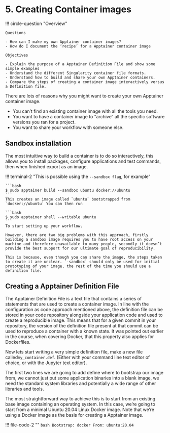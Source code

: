 # 5. Creating Container images

!!! circle-question "Overview"

    Questions

    - How can I make my own Apptainer container images?
    - How do I document the ‘recipe’ for a Apptainer container image

    Objectives

    - Explain the purpose of a Apptainer Definition File and show some simple examples
    - Understand the different Singularity container file formats.
    - Understand how to build and share your own Apptainer containers.
    - Compare the steps of creating a container image interactively versus a Definition file.


There are lots of reasons why you might want to create your own Apptainer container image.

- You can’t find an existing container image with all the tools you need.
- You want to have a container image to “archive” all the specific software versions you ran for a project.
- You want to share your workflow with someone else.


## Sandbox installation

The most intuitive way to build a container is to do so interactively, this allows you to install packages, configure applications and test commands, then when finished export as an image.

!!! terminal-2 "This is possible using the `--sandbox flag`, for example"

    ```bash
    $ sudo apptainer build --sandbox ubuntu docker://ubuntu
    ```
    This creates an image called `ubuntu` bootstrapped from `docker://ubuntu` You can then run

    ```bash
    $ sudo apptainer shell --writable ubuntu
    ```
    To start setting up your workflow.

    However, there are two big problems with this approach, firstly building a sandbox image requires you to have root access on your machine and therefore unavailable to many people, secondly it doesn’t provide the best support for our ultimate goal of reproducibility.

    This is because, even though you can share the image, the steps taken to create it are unclear. `-sandbox` should only be used for initial prototyping of your image, the rest of the time you should use a definition file.

## Creating a Apptainer Definition File

The Apptainer Definition File is a text file that contains a series of statements that are used to create a container image. In line with the configuration as code approach mentioned above, the definition file can be stored in your code repository alongside your application code and used to create a reproducible image. This means that for a given commit in your repository, the version of the definition file present at that commit can be used to reproduce a container with a known state. It was pointed out earlier in the course, when covering Docker, that this property also applies for Dockerfiles.

Now lets start writing a very simple definition file, make a new file called`my_container.def`. (Either with your command line text editor of choice, or with the Jupyter text editor).

The first two lines we are going to add define where to bootstrap our image from, we cannot just put some application binaries into a blank image, we need the standard system libraries and potentially a wide range of other libraries and tools.

The most straightforward way to achieve this is to start from an existing base image containing an operating system. In this case, we’re going to start from a minimal Ubuntu 20.04 Linux Docker image. Note that we’re using a Docker image as the basis for creating a Apptainer image.

!!! file-code-2 "" 
    ```bash
    Bootstrap: docker
    From: ubuntu:20.04
    ```